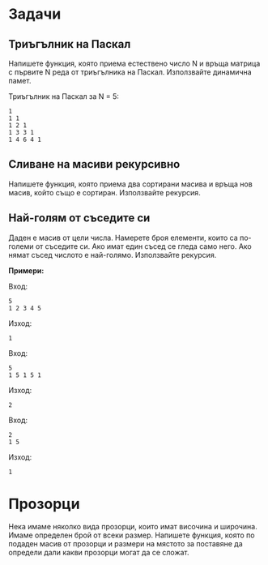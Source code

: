 # Задачи
## Триъгълник на Паскал
Напишете функция, която приема естествено число N и връща матрица с първите N реда от триъгълника на Паскал.
Използвайте динамична памет.

Триъгълник на Паскал за N = 5:

    1
    1 1
    1 2 1
    1 3 3 1
    1 4 6 4 1

## Сливане на масиви рекурсивно
Напишете функция, която приема два сортирани масива и връща нов масив, който също е сортиран.
Използвайте рекурсия.

## Най-голям от съседите си
Даден е масив от цели числа. Намерете броя елементи, които са по-големи от съседите си. Ако имат един съсед се гледа само него. Ако нямат съсед числото е най-голямо.
Използвайте рекурсия.

**Примери:**

Вход: 

	5
	1 2 3 4 5

Изход:

	1

Вход:

	5
	1 5 1 5 1

Изход:

	2

Вход:

	2
	1 5

Изход:

	1

# Прозорци
Нека имаме няколко вида прозорци, които имат височина и широчина. Имаме определен брой от всеки размер.
Напишете функция, която по подаден масив от прозорци и размери на мястото за поставяне да определи дали какви прозорци могат да се сложат.

